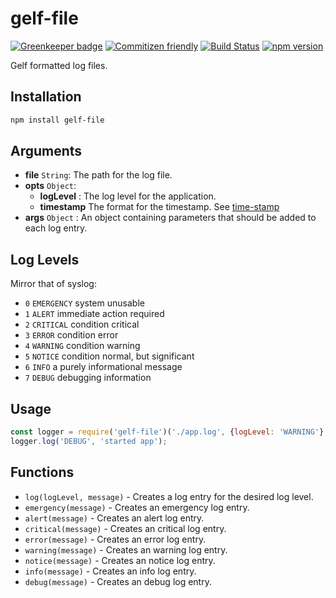 # gelf-file

[![Greenkeeper badge](https://badges.greenkeeper.io/jessie-codes/gelf-file.svg)](https://greenkeeper.io/)
[![Commitizen friendly](https://img.shields.io/badge/commitizen-friendly-brightgreen.svg)](http://commitizen.github.io/cz-cli/)
[![Build Status](https://travis-ci.org/jessie-codes/gelf-file.svg?branch=master)](https://travis-ci.org/jessie-codes/gelf-file)
[![npm version](https://badge.fury.io/js/gelf-file.svg)](https://badge.fury.io/js/gelf-file)

Gelf formatted log files.

## Installation

```bash
npm install gelf-file
```

## Arguments

+ **file** `String`: The path for the log file.
+ **opts** `Object`:
	+ **logLevel** : The log level for the application.
	+ **timestamp** The format for the timestamp. See [time-stamp](https://www.npmjs.com/package/time-stamp)
+ **args** `Object` : An object containing parameters that should be added to each log entry.

## Log Levels

 Mirror that of syslog:
 
  - `0` `EMERGENCY`   system unusable
  - `1` `ALERT`       immediate action required
  - `2` `CRITICAL`    condition critical
  - `3` `ERROR`       condition error
  - `4` `WARNING`     condition warning
  - `5` `NOTICE`      condition normal, but significant 
  - `6` `INFO`        a purely informational message
  - `7` `DEBUG`       debugging information

## Usage

```javascript
const logger = require('gelf-file')('./app.log', {logLevel: 'WARNING'}, {app: 'my-app'});
logger.log('DEBUG', 'started app');
```

## Functions

+ `log(logLevel, message)` - Creates a log entry for the desired log level.
+ `emergency(message)` - Creates an emergency log entry.
+ `alert(message)` - Creates an alert log entry.
+ `critical(message)` - Creates an critical log entry.
+ `error(message)` - Creates an error log entry.
+ `warning(message)` - Creates an warning log entry.
+ `notice(message)` - Creates an notice log entry.
+ `info(message)` - Creates an info log entry.
+ `debug(message)` - Creates an debug log entry.